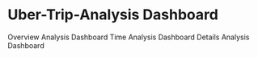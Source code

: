 # Uber-Trip-Analysis Dashboard
Overview Analysis Dashboard
Time Analysis Dashboard
Details Analysis Dashboard
